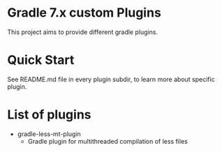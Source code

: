 # Gradle 7.x custom Plugins
This project aims to provide different gradle plugins.

# Quick Start
See README.md file in every plugin subdir, to learn more about specific plugin.

# List of plugins
- gradle-less-mt-plugin
  - Gradle plugin for multithreaded compilation of less files

[//]: # (## Contributors)

[//]: # (This project is made possible due to the efforts of these fine people:)


